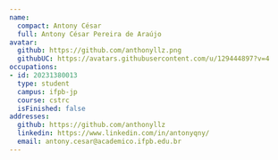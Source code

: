 ```yaml
---
name:
  compact: Antony César
  full: Antony César Pereira de Araújo
avatar:
  github: https://github.com/anthonyllz.png
  githubUC: https://avatars.githubusercontent.com/u/129444897?v=4
occupations:
- id: 20231380013
  type: student
  campus: ifpb-jp
  course: cstrc
  isFinished: false
addresses:
  github: https://github.com/anthonyllz
  linkedin: https://www.linkedin.com/in/antonyqny/
  email: antony.cesar@academico.ifpb.edu.br
---
```

